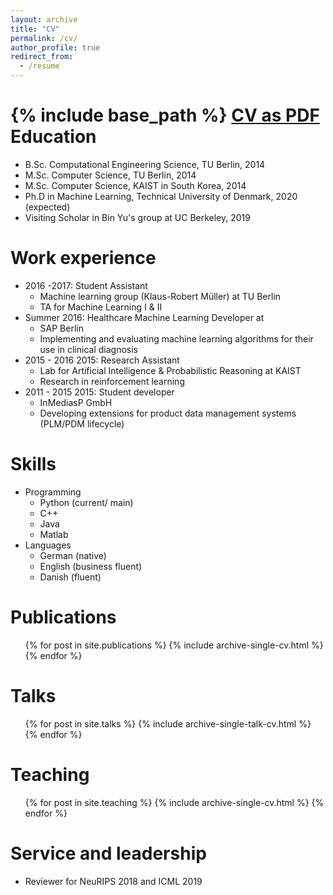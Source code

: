 ```yaml
---
layout: archive
title: "CV"
permalink: /cv/
author_profile: true
redirect_from:
  - /resume
---
```


{% include base_path %}
[CV as PDF](https://laura-rieger.github.io/files/LRiegerCV.pdf)
Education
======
* B.Sc. Computational Engineering Science, TU Berlin, 2014
* M.Sc. Computer Science, TU Berlin, 2014
* M.Sc. Computer Science, KAIST in South Korea, 2014
* Ph.D in Machine Learning, Technical University of Denmark, 2020 (expected)
* Visiting Scholar in Bin Yu's group at UC Berkeley, 2019

Work experience
======
* 2016 -2017: Student Assistant
  * Machine learning group (Klaus-Robert Müller) at TU Berlin
  * TA for Machine Learning I & II
* Summer 2016: Healthcare Machine Learning Developer at 
  * SAP Berlin
  * Implementing and evaluating machine learning algorithms for their use in clinical diagnosis
* 2015 - 2016 2015: Research Assistant
  * Lab for Artificial Intelligence & Probabilistic Reasoning at KAIST
  * Research in reinforcement learning
* 2011 - 2015 2015: Student developer
  * InMediasP GmbH
  * Developing extensions for product data management systems (PLM/PDM lifecycle)
  
Skills
======

* Programming
  * Python (current/ main)
  * C++ 
  * Java
  * Matlab
* Languages
	* German (native)
	* English (business fluent)
	* Danish (fluent)

Publications
======
  <ul>{% for post in site.publications %}
    {% include archive-single-cv.html %}
  {% endfor %}</ul>
  
Talks
======
  <ul>{% for post in site.talks %}
    {% include archive-single-talk-cv.html %}
  {% endfor %}</ul>
  
Teaching
======
  <ul>{% for post in site.teaching %}
    {% include archive-single-cv.html %}
  {% endfor %}</ul>
  
Service and leadership
======
* Reviewer for NeuRIPS 2018 and ICML 2019
